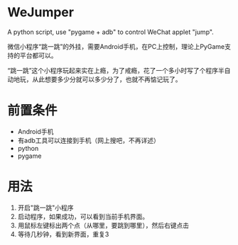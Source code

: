 # WeJumper
A python script, use "pygame + adb" to control WeChat applet "jump".

微信小程序“跳一跳”的外挂，需要Android手机，在PC上控制，理论上PyGame支持的平台都可以。

“跳一跳”这个小程序玩起来实在上瘾，为了戒瘾，花了一个多小时写了个程序半自动地玩，从此想要多少分就可以多少分了，也就不再惦记玩了。


# 前置条件
* Android手机
* 有adb工具可以连接到手机（网上搜吧，不再详述）
* python
* pygame

# 用法
1. 开启"跳一跳"小程序
2. 启动程序，如果成功，可以看到当前手机界面。
3. 用鼠标左键标出两个点（从哪里，要跳到哪里），然后右键点击
4. 等待几秒钟，看到新界面，重复3